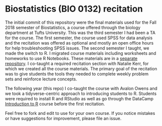 # Biostatistics (BIO 0132) recitation

The initial commit of this repository were the final materials used for the Fall 2018 semester of Biostatistics, a course offered through the biology department at Tufts University.  This was the third semester I had been a TA for the course.  The first semester, the course used SPSS for data analysis and the recitation was offered as optional and mostly an open office hours for help troubleshooting SPSS issues.  The second semester I taught, we made the switch to R.  I migrated course materials including worksheets and homeworks to use R Notebooks.  These materials are in a [separate repository](https://github.com/Aariq/biostats-recitation).  I co-taught a required recitation section with Natalie Kerr, for which we created all the course materials. The primary goal of the recitation was to give students the tools they needed to complete weekly problem sets and reinforce lecture concepts.

The following year (this repo) I co-taught the course with Avalon Owens and we took a tidyverse-centric approach to introducing students to R.  Students were required to install R and RStudio as well as go through the DataCamp [Introduction to R](https://www.datacamp.com/courses/free-introduction-to-r) course before the first recitation.

Feel free to fork and edit to use for your own course. If you notice mistakes or have suggestions for improvement, please file an issue.